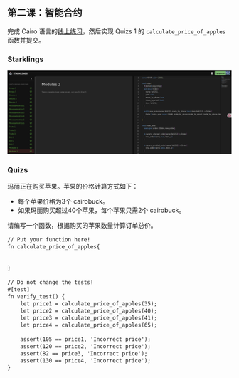 ## 第二课：智能合约

完成 Cairo 语言的[线上练习](https://starklings.app/)，然后实现 Quizs 1 的 `calculate_price_of_apples` 函数并提交。

### Starklings

![Starklings](./starklings.png)

### Quizs

玛丽正在购买苹果。苹果的价格计算方式如下：
- 每个苹果价格为3个 cairobuck。
- 如果玛丽购买超过40个苹果，每个苹果只需2个 cairobuck。

请编写一个函数，根据购买的苹果数量计算订单总价。

```Cairo
// Put your function here!
fn calculate_price_of_apples{


}

// Do not change the tests!
#[test]
fn verify_test() {
	let price1 = calculate_price_of_apples(35);
	let price2 = calculate_price_of_apples(40);
	let price3 = calculate_price_of_apples(41);
	let price4 = calculate_price_of_apples(65);

	assert(105 == price1, 'Incorrect price');
	assert(120 == price2, 'Incorrect price');
	assert(82 == price3, 'Incorrect price');
	assert(130 == price4, 'Incorrect price');
}
```
